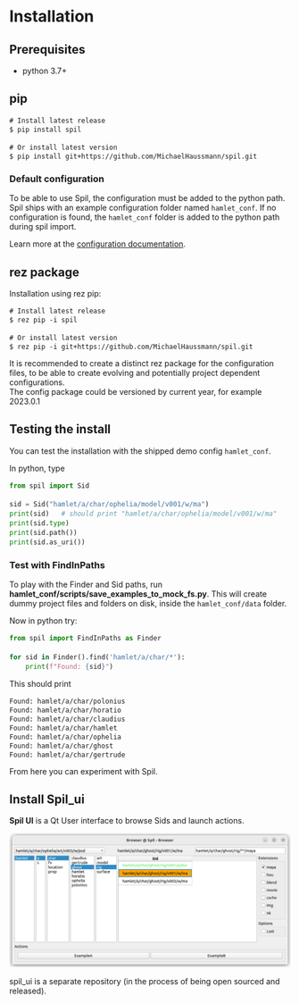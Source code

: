 # Installation

## Prerequisites
- python 3.7+

## pip

```shell
# Install latest release
$ pip install spil

# Or install latest version
$ pip install git+https://github.com/MichaelHaussmann/spil.git
```

### Default configuration

To be able to use Spil, the configuration must be added to the python path.  
Spil ships with an example configuration folder named `hamlet_conf`.
If no configuration is found, the `hamlet_conf` folder is added to the python path during spil import.

Learn more at the [configuration documentation](configuration.md).

## rez package

Installation using rez pip: 
```shell
# Install latest release
$ rez pip -i spil

# Or install latest version
$ rez pip -i git+https://github.com/MichaelHaussmann/spil.git
```

It is recommended to create a distinct rez package for the configuration files, to be able to create evolving and potentially project dependent configurations.  
The config package could be versioned by current year, for example 2023.0.1

## Testing the install

You can test the installation with the shipped demo config `hamlet_conf`.

In python, type
```python
from spil import Sid

sid = Sid("hamlet/a/char/ophelia/model/v001/w/ma")
print(sid)   # should print "hamlet/a/char/ophelia/model/v001/w/ma"
print(sid.type)
print(sid.path())
print(sid.as_uri())
```

### Test with FindInPaths

To play with the Finder and Sid paths, run **hamlet_conf/scripts/save_examples_to_mock_fs.py**.
This will create dummy project files and folders on disk, inside the `hamlet_conf/data` folder.

Now in python try:
```python
from spil import FindInPaths as Finder

for sid in Finder().find('hamlet/a/char/*'):
    print(f"Found: {sid}")
```
This should print
```
Found: hamlet/a/char/polonius
Found: hamlet/a/char/horatio
Found: hamlet/a/char/claudius
Found: hamlet/a/char/hamlet
Found: hamlet/a/char/ophelia
Found: hamlet/a/char/ghost
Found: hamlet/a/char/gertrude
```

From here you can experiment with Spil.

## Install Spil_ui

**Spil UI** is a Qt User interface to browse Sids and launch actions.

[![Spil Qt UI](img/spil_ui.png)](https://github.com/MichaelHaussmann/spil_ui)
 
spil_ui is a separate repository (in the process of being open sourced and released).   